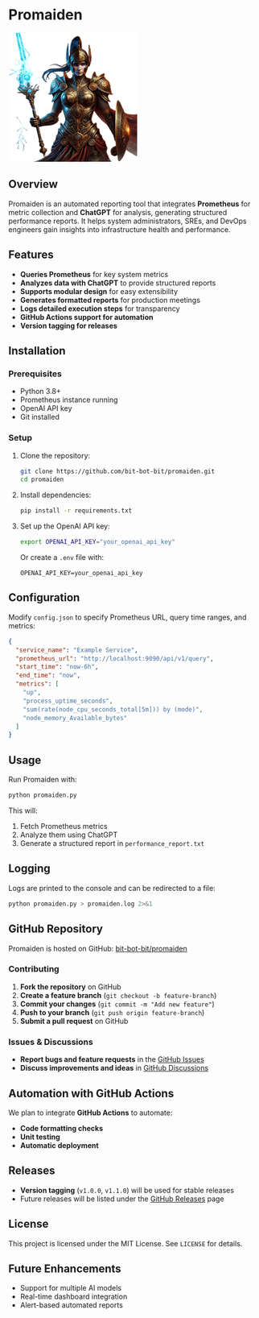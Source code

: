 # Promaiden
![Promaiden Logo](assets/logo.png)

## Overview

Promaiden is an automated reporting tool that integrates **Prometheus** for metric collection and **ChatGPT** for analysis, generating structured performance reports. It helps system administrators, SREs, and DevOps engineers gain insights into infrastructure health and performance.

## Features

- **Queries Prometheus** for key system metrics
- **Analyzes data with ChatGPT** to provide structured reports
- **Supports modular design** for easy extensibility
- **Generates formatted reports** for production meetings
- **Logs detailed execution steps** for transparency
- **GitHub Actions support for automation**
- **Version tagging for releases**

## Installation

### Prerequisites

- Python 3.8+
- Prometheus instance running
- OpenAI API key
- Git installed

### Setup

1. Clone the repository:
   ```sh
   git clone https://github.com/bit-bot-bit/promaiden.git
   cd promaiden
   ```
2. Install dependencies:
   ```sh
   pip install -r requirements.txt
   ```
3. Set up the OpenAI API key:
   ```sh
   export OPENAI_API_KEY="your_openai_api_key"
   ```
   Or create a `.env` file with:
   ```
   OPENAI_API_KEY=your_openai_api_key
   ```

## Configuration

Modify `config.json` to specify Prometheus URL, query time ranges, and metrics:

```json
{
  "service_name": "Example Service",
  "prometheus_url": "http://localhost:9090/api/v1/query",
  "start_time": "now-6h",
  "end_time": "now",
  "metrics": [
    "up",
    "process_uptime_seconds",
    "sum(rate(node_cpu_seconds_total[5m])) by (mode)",
    "node_memory_Available_bytes"
  ]
}
```

## Usage

Run Promaiden with:

```sh
python promaiden.py
```

This will:

1. Fetch Prometheus metrics
2. Analyze them using ChatGPT
3. Generate a structured report in `performance_report.txt`

## Logging

Logs are printed to the console and can be redirected to a file:

```sh
python promaiden.py > promaiden.log 2>&1
```

## GitHub Repository

Promaiden is hosted on GitHub: [bit-bot-bit/promaiden](https://github.com/bit-bot-bit/promaiden)

### Contributing

1. **Fork the repository** on GitHub
2. **Create a feature branch** (`git checkout -b feature-branch`)
3. **Commit your changes** (`git commit -m "Add new feature"`)
4. **Push to your branch** (`git push origin feature-branch`)
5. **Submit a pull request** on GitHub

### Issues & Discussions

- **Report bugs and feature requests** in the [GitHub Issues](https://github.com/bit-bot-bit/promaiden/issues)
- **Discuss improvements and ideas** in [GitHub Discussions](https://github.com/bit-bot-bit/promaiden/discussions)

## Automation with GitHub Actions

We plan to integrate **GitHub Actions** to automate:

- **Code formatting checks**
- **Unit testing**
- **Automatic deployment**

## Releases

- **Version tagging** (`v1.0.0`, `v1.1.0`) will be used for stable releases
- Future releases will be listed under the [GitHub Releases](https://github.com/bit-bot-bit/promaiden/releases) page

## License

This project is licensed under the MIT License. See `LICENSE` for details.

## Future Enhancements

- Support for multiple AI models
- Real-time dashboard integration
- Alert-based automated reports

